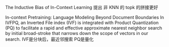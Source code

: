The Inductive Bias of In-Context Learning
提出 非 KNN 的 topk 的拼接更好


In-context Pretraining: Language Modeling Beyond Document Boundaries
In IVFPQ, an Inverted File index (IVF) is integrated with Product Quantization (PQ) to facilitate a rapid and effective approximate nearest neighbor search by initial broad-stroke that narrows down the scope of vectors in our search.
IVF是分块后，最近邻搜索
PQ是量化
